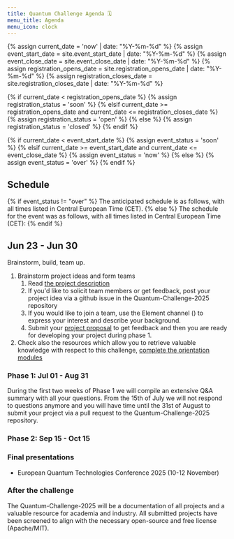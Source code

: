```yaml
---
title: Quantum Challenge Agenda 🗓️
menu_title: Agenda
menu_icon: clock
---
```

{% assign current_date = 'now' | date: "%Y-%m-%d" %}
{% assign event_start_date = site.event_start_date | date: "%Y-%m-%d" %}
{% assign event_close_date = site.event_close_date | date: "%Y-%m-%d" %}
{% assign registration_opens_date = site.registration_opens_date | date: "%Y-%m-%d" %}
{% assign registration_closes_date = site.registration_closes_date | date: "%Y-%m-%d" %}

{% if current_date < registration_opens_date %}
    {% assign registration_status = 'soon' %}
{% elsif current_date >= registration_opens_date and current_date <= registration_closes_date %}
    {% assign registration_status = 'open' %}
{% else %}
    {% assign registration_status = 'closed' %}
{% endif %}

{% if current_date < event_start_date %}
    {% assign event_status = 'soon' %}
{% elsif current_date >= event_start_date and current_date <= event_close_date %}
    {% assign event_status = 'now' %}
{% else %}
    {% assign event_status = 'over' %}
{% endif %}


## Schedule
{% if event_status != "over" %}
The anticipated schedule is as follows, with all times listed in Central European Time (CET).
{% else %}
The schedule for the event was as follows, with all times listed in Central European Time (CET):
{% endif %}


## Jun 23 - Jun 30

Brainstorm, build, team up.

1. Brainstorm project ideas and form teams
   1. Read [the project description](_/../projects.md)
   2. If you'd like to solicit team members or get feedback, post your project idea via a github issue in the Quantum-Challenge-2025 repository
   3. If you would like to join a team, use the Element channel () to express your interest and describe your background.
   4. Submit your [project proposal](_/../submission.md) to get feedback and then you are ready for developing your project during phase 1.
4. Check also the resources which allow you to retrieve valuable knowledge with respect to this challenge, [complete the orientation modules](_/../resources.md)


### Phase 1: Jul 01 - Aug 31

During the first two weeks of Phase 1 we will compile an extensive Q&A summary with all your questions. From the 15th of July we will not respond to questions anymore and you will have time until the 31st of August to submit your project via a pull request to the Quantum-Challenge-2025 repository. 


### Phase 2: Sep 15 - Oct 15


### Final presentations 

- European Quantum Technologies Conference 2025 (10-12 November)


### After the challenge

The Quantum-Challenge-2025 will be a documentation of all projects and a valuable resource for academia and industry.
All submitted projects have been screened to align with the necessary open-source and free license (Apache/MIT).
